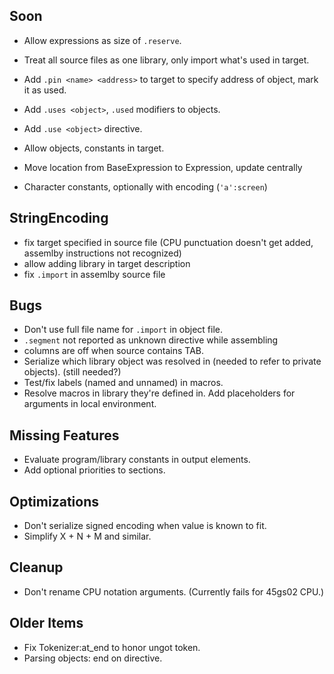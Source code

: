 ## Soon

- Allow expressions as size of `.reserve`.

 
- Treat all source files as one library, only import what's used in target.
- Add `.pin <name> <address>` to target to specify address of object, mark it as used.
- Add `.uses <object>`, `.used` modifiers to objects.
- Add `.use <object>` directive.
- Allow objects, constants in target.

 
- Move location from BaseExpression to Expression, update centrally
- Character constants, optionally with encoding (`'a':screen`)

## StringEncoding

- fix target specified in source file (CPU punctuation doesn't get added, assemlby instructions not recognized)
- allow adding library in target description
- fix `.import` in assemlby source file

## Bugs

- Don't use full file name for `.import` in object file. 
- `.segment` not reported as unknown directive while assembling
- columns are off when source contains TAB.
- Serialize which library object was resolved in (needed to refer to private objects). (still needed?)
- Test/fix labels (named and unnamed) in macros.
- Resolve macros in library they're defined in. Add placeholders for arguments in local environment.


## Missing Features

- Evaluate program/library constants in output elements.
- Add optional priorities to sections.


## Optimizations

- Don't serialize signed encoding when value is known to fit.
- Simplify X + N + M and similar.


## Cleanup

- Don't rename CPU notation arguments. (Currently fails for 45gs02 CPU.)


## Older Items

- Fix Tokenizer:at_end to honor ungot token.
- Parsing objects: end on directive.
